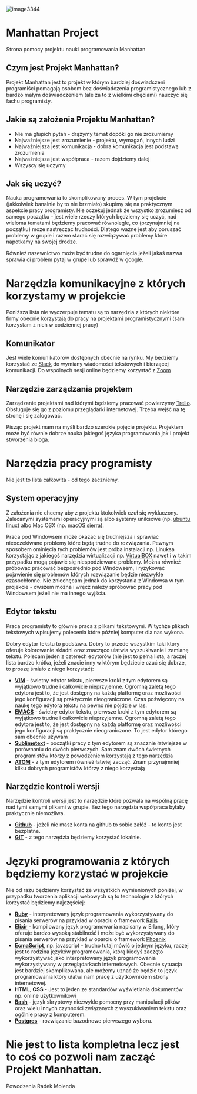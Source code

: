![image3344](https://cloud.githubusercontent.com/assets/57065/22857314/39751a92-f0a3-11e6-9256-b33b2760d327.png)
# Manhattan Project
Strona pomocy projektu nauki programowania Manhattan

## Czym jest Projekt Manhattan?
Projekt Manhattan jest to projekt w którym bardziej doświadczeni programiści pomagają osobom bez doświadczenia programistycznego lub z bardzo małym doświadczeniem (ale za to z wielkimi chęciami) nauczyć się fachu programisty.

## Jakie są założenia Projektu Manhattan?

* Nie ma głupich pytań - drążymy temat dopóki go nie zrozumiemy
* Najważniejsze jest zrozumienie - projektu, wymagań, innych ludzi
* Najważniejsza jest komunikacja - dobra komunikacja jest podstawą zrozumienia
* Najważniejsza jest współpraca - razem dojdziemy dalej
* Wszyscy się uczymy

## Jak się uczyć?
Nauka programowania to skomplikowany proces. W tym projekcie (jakkolwiek banalnie by to nie brzmiało) skupimy się na praktycznym aspekcie pracy programisty. Nie oczekuj jednak że wszystko zrozumiesz od samego początku - jest wiele rzeczy których będziemy się uczyć, nad wieloma tematami będziemy pracować równolegle, co (przynajmniej na początku) może nastręczać trudności. Dlatego ważne jest aby poruszać problemy w grupie i razem starać się rozwiązywać problemy które napotkamy na swojej drodze.

Również nazewnictwo może być trudne do ogarnięcia jeżeli jakaś nazwa sprawia ci problem pytaj w grupe lub sprawdź w google.

# Narzędzia komunikacyjne z których korzystamy w projekcie
Poniższa lista nie wyczerpuje tematu są to narzędzia z których niektóre firmy obecnie korzystają do pracy na projektami programistycznymi (sam korzystam z nich w codziennej pracy)

## Komunikator
  Jest wiele komunikatorów dostępnych obecnie na rynku. My bedziemy korzystać ze [Slack](https://slack.com/) do wymiany wiadomości tekstowych i bierzącej komunikacji. Do wspólnych sesji online będziemy korzystać z [Zoom](https://zoom.us/)
  
## Narzędzie zarządzania projektem
Zarządzanie projektami nad którymi będziemy pracować powierzymy [Trello](https://zoom.us/). Obsługuje się go z poziomu przeglądarki internetowej. Trzeba wejść na tę stronę i się zalogować.

Pisząc projekt mam na myśli bardzo szerokie pojęcie projektu. Projektem może być równie dobrze nauka jakiegoś języka programowania jak i projekt stworzenia bloga.

# Narzędzia pracy programisty
Nie jest to lista całkowita - od tego zaczniemy.

## System operacyjny
Z założenia nie chcemy aby z projektu ktokolwiek czuł się wykluczony. Zalecanymi systemami operacyjnymi są albo systemy uniksowe (np. [ubuntu linux](https://www.ubuntu.com/download)) albo Mac OSX (np. [macOS sierra](http://www.apple.com/macos/sierra/)). 

Praca pod Windowsem może okazać się trudniejsza i sprawiać nieoczekiwane problemy które będą trudne do rozwiązania. Pewnym sposobem ominięcia tych problemów jest próba instalacji np. Linuksa korzystając z jakiegoś narzędzia wirtualizacji np. [VirtualBOX](https://www.virtualbox.org/wiki/VirtualBox) nawet i w takim przypadku mogą pojawić się niespodziewane problemy. Można również próbować pracować bezpośrednio pod Windowsem, i ryzykować pojawienie się problemów których rozwiązanie będzie niezwykle czasochłonne. Nie zniechęcam jednak do korzystania z Windowsa w tym projekcie - owszem można i wręcz należy spróbować pracy pod Windowsem jeżeli nie ma innego wyjścia.

## Edytor tekstu
Praca programisty to głównie praca z plikami tekstowymi. W tychże plikach tekstowych wpisujemy polecenia które później komputer dla nas wykona.

Dobry edytor tekstu to podstawa. Dobry to przede wszystkim taki który oferuje kolorowanie składni oraz znacząco ułatwia wyszukiwanie i zamianę tekstu. Polecam jeden z czterech edytorów (nie jest to pełna lista, a raczej lista bardzo krótka, jeżeli znacie inny w którym będziecie czuć się dobrze, to proszę śmiało z niego korzystać):

* **[VIM](https://vim.sourceforge.io/download.php)** - świetny edytor tekstu, pierwsze kroki z tym edytorem są wyjątkowo trudne i całkowicie nieprzyjemne. Ogromną zaletą tego edytora jest to, że jest dostępny na każdą platformę oraz możliwości jego konfiguracji są praktycznie nieograniczone. Czas poświęcony na naukę tego edytora tekstu na pewno nie pójdzie w las.
* **[EMACS](https://www.gnu.org/software/emacs/)** - świetny edytor tekstu, pierwsze kroki z tym edytorem są wyjątkowo trudne i całkowicie nieprzyjemne. Ogromną zaletą tego edytora jest to, że jest dostępny na każdą platformę oraz możliwości jego konfiguracji są praktycznie nieograniczone. To jest edytor którego sam obecnie używam
* **[Sublimetext](https://www.sublimetext.com/)** - początki pracy z tym edytorem są znacznie łatwiejsze w porównaniu do dwóch pierwszych. Sam znam dwóch świetnych programistów którzy z powodzeniem korzystają z tego narzędzia
* **[ATOM](https://atom.io/)** - z tym edytorem również łatwiej zacząć. Znam przynajmniej kilku dobrych programistów którzy z niego korzystają

## Narzędzie kontroli wersji
Narzędzie kontroli wersji jest to narzędzie które pozwala na wspólną pracę nad tymi samymi plikami w grupie. Bez tego narzędzia współpraca byłaby praktycznie niemożliwa.

* **[Github](https://github.com/)** - jeżeli nie masz konta na github to sobie załóż - to konto jest bezpłatne. 
* **[GIT](https://git-scm.com/)** - z tego narzędzia będziemy korzystać lokalnie. 

# Języki programowania z których będziemy korzystać w projekcie
Nie od razu będziemy korzystać ze wszystkich wymienionych poniżej, w przypadku tworzenia aplikacji webowych są to technologie z których korzystać będziemy najczęściej:

* **[Ruby](https://www.ruby-lang.org/en/)** - interpretowany język programowania wykorzystywany do pisania serwerów na przykład w opraciu o framework [Rails](http://rubyonrails.org/)
* **[Elixir](http://elixir-lang.org/)** - kompilowany język programowania napisany w Erlang, który oferuje bardzo wysoką stabilność i może być wykorzystywany do pisania serwerów na przykład w oparciu o framework [Phoenix](http://www.phoenixframework.org/)
* **[EcmaScript](http://www.ecma-international.org/default.htm)**, np. javascript - trudno tutaj mówić o jednym języku, raczej jest to rodzina języków programowania, którą kiedyś zaczęto wykorzystywać jako interpretowany język programowania wykorzystywany w przeglądarkach internetowych. Obecnie sytuacja jest bardziej skomplikowana, ale możemy uznać że będzie to język programowania który ułatwi nam pracę z użytkownikiem strony internetowej.
* **HTML, CSS** - Jest to jeden ze standardów wyświetlania dokumentów np. online użytkownikowi
* **[Bash](https://pl.wikipedia.org/wiki/Bash)** - język skryptowy niezwykle pomocny przy manipulacji plików oraz wielu innych czynności związanych z wyszukiwaniem tekstu oraz ogólnie pracy z komputerem.
* **[Postgres](https://www.postgresql.org/)** - rozwiązanie bazodnowe pierwszego wyboru.

# Nie jest to lista kompletna lecz jest to coś co pozwoli nam zacząć Projekt Manhattan.

Powodzenia
Radek Molenda
